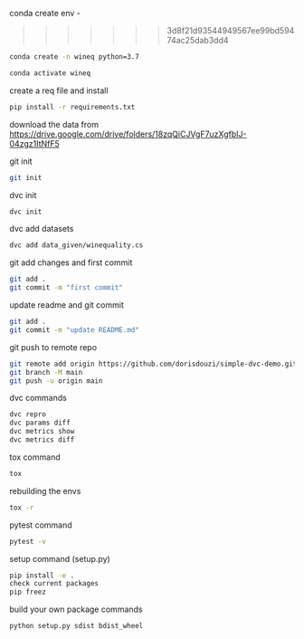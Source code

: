 conda create env -
>>>>>>> 3d8f21d93544949567ee99bd59474ac25dab3dd4
```bash
conda create -n wineq python=3.7
```
```bash
conda activate wineq
```

create a req file and install 
```bash
pip install -r requirements.txt
```

download the data from 
https://drive.google.com/drive/folders/18zqQiCJVgF7uzXgfbIJ-04zgz1ItNfF5

git init
```bash
git init
```

dvc init
```bash
dvc init
```

dvc add datasets
```bash
dvc add data_given/winequality.cs
```

git add changes and first commit
```bash 
git add .
git commit -m "first commit"
```

update readme and git commit
```bash
git add .
git commit -m "update README.md"
```

git push to remote repo
```bash
git remote add origin https://github.com/dorisdouzi/simple-dvc-demo.git
git branch -M main
git push -u origin main
```

dvc commands
```bash
dvc repro
dvc params diff
dvc metrics show
dvc metrics diff
```

tox command
```bash
tox
```
rebuilding the envs
```bash
tox -r
```

pytest command
```bash
pytest -v
```

setup command (setup.py)
```bash
pip install -e .
check current packages
pip freez
````
build your own package commands
```bash
python setup.py sdist bdist_wheel
```
